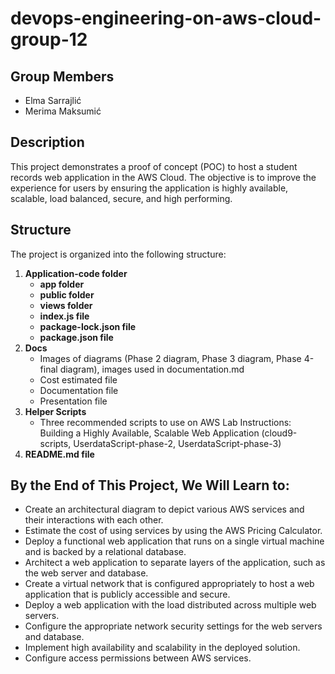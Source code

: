 # devops-engineering-on-aws-cloud-group-12

## Group Members
- Elma Sarrajlić
- Merima Maksumić

## Description
This project demonstrates a proof of concept (POC) to host a student records web application in the AWS Cloud. The objective is to improve the experience for users by ensuring the application is highly available, scalable, load balanced, secure, and high performing.

## Structure
The project is organized into the following structure:

1. **Application-code folder**
    - **app folder**
    - **public folder**
    - **views folder**
    - **index.js file**
    - **package-lock.json file**
    - **package.json file**
2. **Docs**
    - Images of diagrams (Phase 2 diagram, Phase 3 diagram, Phase 4-final diagram), images used in documentation.md 
    - Cost estimated file
    - Documentation file
    - Presentation file
3. **Helper Scripts**
    - Three recommended scripts to use on AWS Lab Instructions: Building a Highly Available, Scalable Web Application  (cloud9-scripts, UserdataScript-phase-2, UserdataScript-phase-3)
4. **README.md file**

## By the End of This Project, We Will Learn to:
- Create an architectural diagram to depict various AWS services and their interactions with each other.
- Estimate the cost of using services by using the AWS Pricing Calculator.
- Deploy a functional web application that runs on a single virtual machine and is backed by a relational database.
- Architect a web application to separate layers of the application, such as the web server and database.
- Create a virtual network that is configured appropriately to host a web application that is publicly accessible and secure.
- Deploy a web application with the load distributed across multiple web servers.
- Configure the appropriate network security settings for the web servers and database.
- Implement high availability and scalability in the deployed solution.
- Configure access permissions between AWS services.
